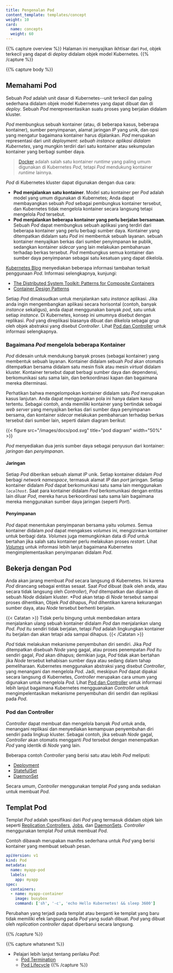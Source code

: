 ```yaml
---
title: Pengenalan Pod
content_template: templates/concept
weight: 10
card: 
  name: concepts
  weight: 60
---
```


{{% capture overview %}}
Halaman ini menyajikan ikhtisar dari `Pod`, objek terkecil yang dapat di *deploy* didalam objek model Kubernetes.
{{% /capture %}}


{{% capture body %}}
## Memahami Pod

Sebuah *Pod* adalah unit dasar di Kubernetes--unit terkecil dan paling sederhana didalam objek model Kubernetes yang dapat dibuat dan di *deploy*. Sebuah *Pod* merepresentasikan suatu proses yang berjalan didalam kluster.

*Pod* membungkus sebuah kontainer (atau, di beberapa kasus, beberapa kontainer), sumber penyimpanan, alamat jaringan *IP* yang unik, dan opsi yang mengatur bagaimana kontainer harus dijalankan. *Pod* merupakan representasi dari unit *deployment*: *sebuah instance aplikasi didalam Kubernetes*, yang mungkin terdiri dari satu kontainer atau sekumpulan kontainer yang berbagi sumber daya.

> [Docker](https://www.docker.com) adalah salah satu kontainer *runtime* yang paling umum digunakan di Kubernetes *Pod*, tetapi *Pod* mendukung kontainer *runtime* lainnya.

*Pod* di Kubernetes kluster dapat digunakan dengan dua cara:

* **Pod menjalankan satu kontainer**. Model satu kontainer per *Pod* adalah model yang umum digunakan di Kubernetes; Anda dapat membayangkan sebuah *Pod* sebagai pembungkus kontainer tersebut, dan Kubernetes tidak mengelola kontainer secara langsung tetapi mengelola *Pod* tersebut.
* **Pod menjalankan beberapa kontainer yang perlu berjalan bersamaan**. Sebuah *Pod* dapat membungkus sebuah aplikasi yang terdiri dari beberapa kontainer yang perlu berbagi sumber daya. Kontainer yang ditempatkan didalam satu *Pod* ini membentuk sebuah layanan. sebuah kontainer menyajikan berkas dari sumber penyimpanan ke publik, sedangkan kontainer *sidecar* yang lain melakukan pembaharuan terhadap berkas tersebut. *Pod* membungkus semua kontainer dan sumber daya penyimpanan sebagai satu kesatuan yang dapat dikelola.

[Kubernetes Blog](http://kubernetes.io/blog) menyediakan beberapa informasi tambahan terkait penggunaan *Pod*. Informasi selengkapnya, kunjungi:

* [The Distributed System Toolkit: Patterns for Composite Containers](https://kubernetes.io/blog/2015/06/the-distributed-system-toolkit-patterns)
* [Container Design Patterns](https://kubernetes.io/blog/2016/06/container-design-patterns)

Setiap *Pod* dimaksudkan untuk menjalankan satu *instance* aplikasi. Jika anda ingin mengembangkan aplikasi secara horisontal (contoh, banyak *instance* sekaligus), anda dapat menggunakan banyak *pod*, satu untuk setiap *instance*. Di Kubernetes, konsep ini umumnya disebut dengan replikasi. *Pod* yang direplikasi biasanya dibuat dan dikelola sebagai grup oleh objek abstraksi yang disebut *Controller*. Lihat [Pod dan Controller](#pod-dan-controller) untuk informasi selengkapnya.

### Bagaimana *Pod* mengelola beberapa Kontainer
*Pod* didesain untuk mendukung banyak proses (sebagai kontainer) yang membentuk sebuah layanan. Kontainer didalam sebuah *Pod* akan otomatis ditempatkan bersama didalam satu mesin fisik atau mesin *virtual* didalam kluster. Kontainer tersebut dapat berbagi sumber daya dan dependensi, berkomunikasi satu sama lain, dan berkoordinasi kapan dan bagaimana mereka diterminasi.

Perhatikan bahwa mengelompokan kontainer didalam satu *Pod* merupakan kasus lanjutan. Anda dapat menggunakan pola ini hanya dalam kasus tertentu. Sebagai contoh, anda memiliki kontainer yang bertindak sebagai *web server* yang menyajikan berkas dari sumber daya penyimpanan bersama, dan kontainer *sidecar* melakukan pembaharuan terhadap berkas tersebut dari sumber lain, seperti dalam diagram berikut:

{{< figure src="/images/docs/pod.svg" title="pod diagram" width="50%" >}}

*Pod* menyediakan dua jenis sumber daya sebagai penyusun dari kontainer: *jaringan* dan *penyimpanan*.

#### Jaringan

Setiap *Pod* diberikan sebuah alamat *IP* unik. Setiap kontainer didalam *Pod* berbagi *network namespace*, termasuk alamat *IP* dan *port* jaringan. Setiap kontainer didalam *Pod* dapat berkomunikasi satu sama lain menggunakan *`localhost`*. Saat para kontainer didalam *Pod* berkomunikasi dengan entitas lain diluar *Pod*, mereka harus berkoordinasi satu sama lain bagaimana mereka menggunakan sumber daya jaringan (seperti *Port*).

#### Penyimpanan

*Pod* dapat menentukan penyimpanan bersama yaitu *volumes*. Semua kontainer didalam *pod* dapat mengakses *volumes* ini, mengizinkan kontainer untuk berbagi data. *Volumes* juga memungkinkan data di *Pod* untuk bertahan jika salah satu kontainer perlu melakukan proses *restart*. Lihat *[Volumes](/docs/concepts/storage/volumes/)* untuk informasi lebih lanjut bagaimana Kubernetes mengimplementasikan penyimpanan didalam *Pod*.


## Bekerja dengan Pod

Anda akan jarang membuat *Pod* secara langsung di Kubernetes. Ini karena *Pod* dirancang sebagai entitas sesaat. Saat *Pod* dibuat (baik oleh anda, atau secara tidak langsung oleh *Controller*), *Pod* ditempatkan dan dijankan di sebuah *Node* didalam kluster. *Pod akan tetap di *Node* tersebut sampai proses dihentikan, Objek *Pod* dihapus, *Pod* dihentikan karena kekurangan sumber daya, atau *Node* tersebut berhenti berjalan.

{{< Catatan >}}
Tidak perlu bingung untuk membedakan antara menjalankan ulang sebuah kontainer didalam *Pod* dan menjalankan ulang *Pod*. *Pod* itu sendiri tidak berjalan, tetapi *Pod* adalah lingkungkan kontainer itu berjalan dan akan tetapi ada sampai dihapus.
{{< /Catatan >}}

*Pod* tidak melakukan mekanisme penyembuhan diri sendiri. Jika *Pod* ditempatkan disebuah *Node* yang gagal, atau proses penempatan *Pod* itu sendiri gagal, *Pod* akan dihapus; demikian juga, *Pod* tidak akan bertahan jika *Node* tersebut kehabisan sumber daya atau sedang dalam tahap pemeliharaan. Kubernetes menggunakan abstraksi yang disebut *Controller*, yang menangani dan mengelola *Pod*. Jadi, meskipun *Pod* dapat dipakai secara langsung di Kubernetes, *Controller* merupakan cara umum yang digunakan untuk mengelola *Pod*. Lihat [Pod dan Controller](#pod-dan-controller) untuk informasi lebih lanjut bagaimana Kubernetes mengguanakan *Controller* untuk mengimpelentasikan mekanisme penyembuhan diri sendiri dan replikasi pada *Pod*.

### Pod dan Controller

*Controller* dapat membuat dan mengelola banyak *Pod* untuk anda, menangani replikasi dan menyediakan kemampuan penyembuhan diri sendiri pada lingkup kluster. Sebagai contoh, jika sebuah *Node* gagal, *Controller* akan otomatis mengganti *Pod* tersebut dengan menempatkan *Pod* yang identik di *Node* yang lain.

Beberapa contoh *Controller* yang berisi satu atau lebih *Pod* meliputi:

* [Deployment](/docs/concepts/workloads/controllers/deployment/)
* [StatefulSet](/docs/concepts/workloads/controllers/statefulset/)
* [DaemonSet](/docs/concepts/workloads/controllers/daemonset/)

Secara umum, *Controller* menggunakan templat *Pod* yang anda sediakan untuk membuat *Pod*.

## Templat Pod

Templat *Pod* adalah spesifikasi dari *Pod* yang termasuk didalam objek lain seperti
[Replication Controllers](/docs/concepts/workloads/controllers/replicationcontroller/), [Jobs](/docs/concepts/jobs/run-to-completion-finite-workloads/), dan [DaemonSets](/docs/concepts/workloads/controllers/daemonset/). *Controller* menggunakan templat *Pod* untuk membuat *Pod*.

Contoh dibawah merupakan manifes sederhana untuk *Pod* yang berisi kontainer yang membuat sebuah pesan.

```yaml
apiVersion: v1
kind: Pod
metadata:
  name: myapp-pod
  labels:
    app: myapp
spec:
  containers:
  - name: myapp-container
    image: busybox
    command: ['sh', '-c', 'echo Hello Kubernetes! && sleep 3600']
```


Perubahan yang terjadi pada templat atau berganti ke templat yang baru tidak memiliki efek langsung pada *Pod* yang sudah dibuat. *Pod* yang dibuat oleh *replication controller* dapat diperbarui secara langsung.


{{% /capture %}}

{{% capture whatsnext %}}
* Pelajari lebih lanjut tentang perilaku *Pod*:
  * [Pod Termination](/docs/concepts/workloads/pods/pod/#termination-of-pods)
  * [Pod Lifecycle](/docs/concepts/workloads/pods/pod-lifecycle/)
{{% /capture %}}
